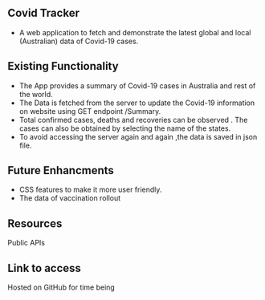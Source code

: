 ## Covid Tracker
- A web application to fetch and demonstrate the latest global and local (Australian) data of Covid-19 cases.

## Existing Functionality 
- The App provides a summary of Covid-19 cases in Australia and rest of the world.
- The Data is fetched from the server to update the Covid-19 information on website using GET endpoint /Summary. 
- Total confirmed cases, deaths and  recoveries can be observed . The cases can also be obtained by selecting the name of the states. 
- To avoid accessing the server again and again ,the data is saved in json file.
 

## Future Enhancments 
- CSS features to make it more user friendly.
- The data of vaccination rollout 

## Resources 
Public APIs

## Link to access
Hosted on GitHub for time being
